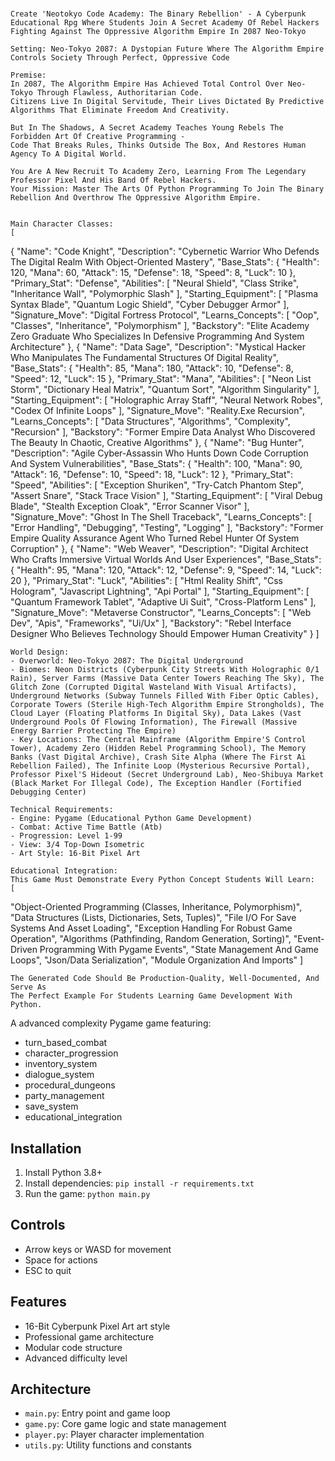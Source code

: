 # 
    Create 'Neotokyo Code Academy: The Binary Rebellion' - A Cyberpunk Educational Rpg Where Students Join A Secret Academy Of Rebel Hackers Fighting Against The Oppressive Algorithm Empire In 2087 Neo-Tokyo
    
    Setting: Neo-Tokyo 2087: A Dystopian Future Where The Algorithm Empire Controls Society Through Perfect, Oppressive Code
    
    Premise: 
    In 2087, The Algorithm Empire Has Achieved Total Control Over Neo-Tokyo Through Flawless, Authoritarian Code. 
    Citizens Live In Digital Servitude, Their Lives Dictated By Predictive Algorithms That Eliminate Freedom And Creativity.
    
    But In The Shadows, A Secret Academy Teaches Young Rebels The Forbidden Art Of Creative Programming - 
    Code That Breaks Rules, Thinks Outside The Box, And Restores Human Agency To A Digital World.
    
    You Are A New Recruit To Academy Zero, Learning From The Legendary Professor Pixel And His Band Of Rebel Hackers.
    Your Mission: Master The Arts Of Python Programming To Join The Binary Rebellion And Overthrow The Oppressive Algorithm Empire.
    
    
    Main Character Classes:
    [
  {
    "Name": "Code Knight",
    "Description": "Cybernetic Warrior Who Defends The Digital Realm With Object-Oriented Mastery",
    "Base_Stats": {
      "Health": 120,
      "Mana": 60,
      "Attack": 15,
      "Defense": 18,
      "Speed": 8,
      "Luck": 10
    },
    "Primary_Stat": "Defense",
    "Abilities": [
      "Neural Shield",
      "Class Strike",
      "Inheritance Wall",
      "Polymorphic Slash"
    ],
    "Starting_Equipment": [
      "Plasma Syntax Blade",
      "Quantum Logic Shield",
      "Cyber Debugger Armor"
    ],
    "Signature_Move": "Digital Fortress Protocol",
    "Learns_Concepts": [
      "Oop",
      "Classes",
      "Inheritance",
      "Polymorphism"
    ],
    "Backstory": "Elite Academy Zero Graduate Who Specializes In Defensive Programming And System Architecture"
  },
  {
    "Name": "Data Sage",
    "Description": "Mystical Hacker Who Manipulates The Fundamental Structures Of Digital Reality",
    "Base_Stats": {
      "Health": 85,
      "Mana": 180,
      "Attack": 10,
      "Defense": 8,
      "Speed": 12,
      "Luck": 15
    },
    "Primary_Stat": "Mana",
    "Abilities": [
      "Neon List Storm",
      "Dictionary Heal Matrix",
      "Quantum Sort",
      "Algorithm Singularity"
    ],
    "Starting_Equipment": [
      "Holographic Array Staff",
      "Neural Network Robes",
      "Codex Of Infinite Loops"
    ],
    "Signature_Move": "Reality.Exe Recursion",
    "Learns_Concepts": [
      "Data Structures",
      "Algorithms",
      "Complexity",
      "Recursion"
    ],
    "Backstory": "Former Empire Data Analyst Who Discovered The Beauty In Chaotic, Creative Algorithms"
  },
  {
    "Name": "Bug Hunter",
    "Description": "Agile Cyber-Assassin Who Hunts Down Code Corruption And System Vulnerabilities",
    "Base_Stats": {
      "Health": 100,
      "Mana": 90,
      "Attack": 16,
      "Defense": 10,
      "Speed": 18,
      "Luck": 12
    },
    "Primary_Stat": "Speed",
    "Abilities": [
      "Exception Shuriken",
      "Try-Catch Phantom Step",
      "Assert Snare",
      "Stack Trace Vision"
    ],
    "Starting_Equipment": [
      "Viral Debug Blade",
      "Stealth Exception Cloak",
      "Error Scanner Visor"
    ],
    "Signature_Move": "Ghost In The Shell Traceback",
    "Learns_Concepts": [
      "Error Handling",
      "Debugging",
      "Testing",
      "Logging"
    ],
    "Backstory": "Former Empire Quality Assurance Agent Who Turned Rebel Hunter Of System Corruption"
  },
  {
    "Name": "Web Weaver",
    "Description": "Digital Architect Who Crafts Immersive Virtual Worlds And User Experiences",
    "Base_Stats": {
      "Health": 95,
      "Mana": 120,
      "Attack": 12,
      "Defense": 9,
      "Speed": 14,
      "Luck": 20
    },
    "Primary_Stat": "Luck",
    "Abilities": [
      "Html Reality Shift",
      "Css Hologram",
      "Javascript Lightning",
      "Api Portal"
    ],
    "Starting_Equipment": [
      "Quantum Framework Tablet",
      "Adaptive Ui Suit",
      "Cross-Platform Lens"
    ],
    "Signature_Move": "Metaverse Constructor",
    "Learns_Concepts": [
      "Web Dev",
      "Apis",
      "Frameworks",
      "Ui/Ux"
    ],
    "Backstory": "Rebel Interface Designer Who Believes Technology Should Empower Human Creativity"
  }
]
    
    World Design:
    - Overworld: Neo-Tokyo 2087: The Digital Underground
    - Biomes: Neon Districts (Cyberpunk City Streets With Holographic 0/1 Rain), Server Farms (Massive Data Center Towers Reaching The Sky), The Glitch Zone (Corrupted Digital Wasteland With Visual Artifacts), Underground Networks (Subway Tunnels Filled With Fiber Optic Cables), Corporate Towers (Sterile High-Tech Algorithm Empire Strongholds), The Cloud Layer (Floating Platforms In Digital Sky), Data Lakes (Vast Underground Pools Of Flowing Information), The Firewall (Massive Energy Barrier Protecting The Empire)
    - Key Locations: The Central Mainframe (Algorithm Empire'S Control Tower), Academy Zero (Hidden Rebel Programming School), The Memory Banks (Vast Digital Archive), Crash Site Alpha (Where The First Ai Rebellion Failed), The Infinite Loop (Mysterious Recursive Portal), Professor Pixel'S Hideout (Secret Underground Lab), Neo-Shibuya Market (Black Market For Illegal Code), The Exception Handler (Fortified Debugging Center)
    
    Technical Requirements:
    - Engine: Pygame (Educational Python Game Development)
    - Combat: Active Time Battle (Atb)
    - Progression: Level 1-99
    - View: 3/4 Top-Down Isometric
    - Art Style: 16-Bit Pixel Art
    
    Educational Integration:
    This Game Must Demonstrate Every Python Concept Students Will Learn:
    [
  "Object-Oriented Programming (Classes, Inheritance, Polymorphism)",
  "Data Structures (Lists, Dictionaries, Sets, Tuples)",
  "File I/O For Save Systems And Asset Loading",
  "Exception Handling For Robust Game Operation",
  "Algorithms (Pathfinding, Random Generation, Sorting)",
  "Event-Driven Programming With Pygame Events",
  "State Management And Game Loops",
  "Json/Data Serialization",
  "Module Organization And Imports"
]
    
    The Generated Code Should Be Production-Quality, Well-Documented, And Serve As
    The Perfect Example For Students Learning Game Development With Python.
    

A advanced complexity Pygame game featuring:
- turn_based_combat
- character_progression
- inventory_system
- dialogue_system
- procedural_dungeons
- party_management
- save_system
- educational_integration

## Installation

1. Install Python 3.8+
2. Install dependencies: `pip install -r requirements.txt`
3. Run the game: `python main.py`

## Controls

- Arrow keys or WASD for movement
- Space for actions
- ESC to quit

## Features

- 16-Bit Cyberpunk Pixel Art art style
- Professional game architecture
- Modular code structure
- Advanced difficulty level

## Architecture

- `main.py`: Entry point and game loop
- `game.py`: Core game logic and state management
- `player.py`: Player character implementation
- `utils.py`: Utility functions and constants
